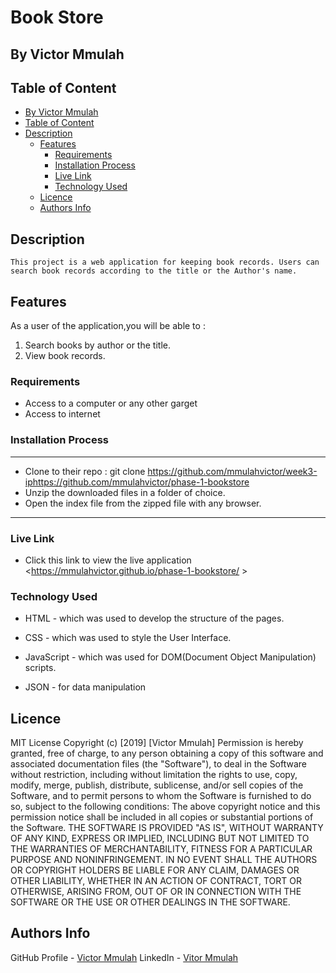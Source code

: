 # Book Store

## By Victor Mmulah

## Table of Content

<!-- - [](#) -->
- [By Victor Mmulah](#by-victor-mmulah)
- [Table of Content](#table-of-content)
- [Description](#description)
  - [Features](#features)
    - [Requirements](#requirements)
    - [Installation Process](#installation-process)
    - [Live Link](#live-link)
    - [Technology  Used](#technology--used)
  - [Licence](#licence)
  - [Authors Info](#authors-info)

## Description

    This project is a web application for keeping book records. Users can search book records according to the title or the Author's name.

## Features

As a user of the application,you will be able to :

1. Search books by author or the title.
1. View book records.

### Requirements

- Access to  a computer or any other garget
- Access to internet

### Installation Process

 ****

- Clone to their repo : git clone <https://github.com/mmulahvictor/week3-iphttps://github.com/mmulahvictor/phase-1-bookstore>
- Unzip the downloaded files in a folder of choice.
- Open the index file from the zipped file with any browser.

 ****

### Live Link

- Click this link to view the live application <<https://mmulahvictor.github.io/phase-1-bookstore/> >

### Technology  Used

- HTML - which was used to develop the structure of the pages.

- CSS - which was used to style the User Interface.
- JavaScript - which was used for DOM(Document Object Manipulation) scripts.
- JSON - for data manipulation

## Licence

MIT License
Copyright (c) [2019] [Victor Mmulah]
Permission is hereby granted, free of charge, to any person obtaining a copy
of this software and associated documentation files (the "Software"), to deal
in the Software without restriction, including without limitation the rights
to use, copy, modify, merge, publish, distribute, sublicense, and/or sell
copies of the Software, and to permit persons to whom the Software is
furnished to do so, subject to the following conditions:
The above copyright notice and this permission notice shall be included in all
copies or substantial portions of the Software.
THE SOFTWARE IS PROVIDED "AS IS", WITHOUT WARRANTY OF ANY KIND, EXPRESS OR
IMPLIED, INCLUDING BUT NOT LIMITED TO THE WARRANTIES OF MERCHANTABILITY,
FITNESS FOR A PARTICULAR PURPOSE AND NONINFRINGEMENT. IN NO EVENT SHALL THE
AUTHORS OR COPYRIGHT HOLDERS BE LIABLE FOR ANY CLAIM, DAMAGES OR OTHER
LIABILITY, WHETHER IN AN ACTION OF CONTRACT, TORT OR OTHERWISE, ARISING FROM,
OUT OF OR IN CONNECTION WITH THE SOFTWARE OR THE USE OR OTHER DEALINGS IN THE
SOFTWARE.

## Authors Info

GitHub Profile - [Victor Mmulah](https://github.com/mmulahvictor)
LinkedIn - [Vitor Mmulah](https://www.linkedin.com/mwlite/in/victor-mmulah-51666819)
